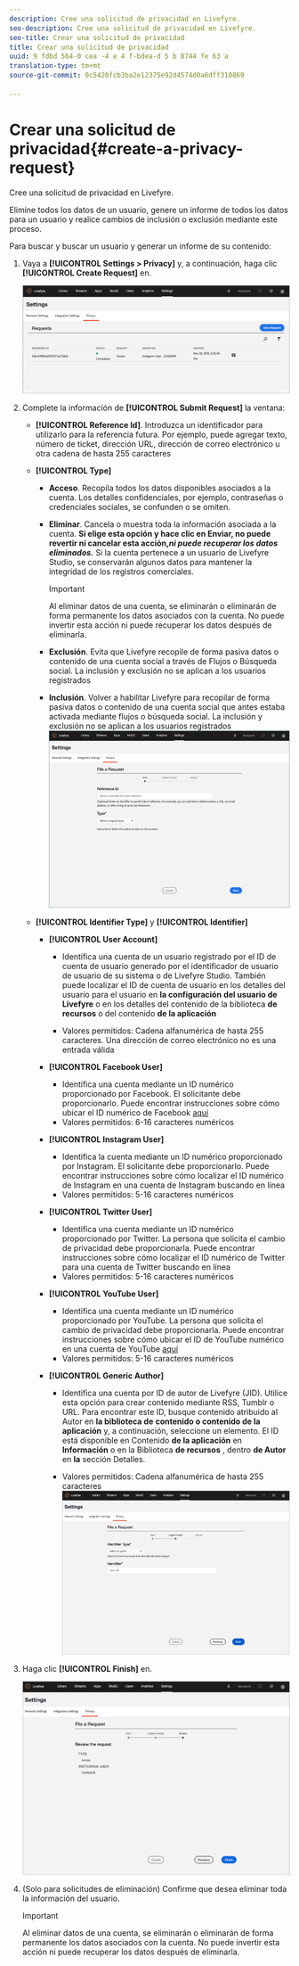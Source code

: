 ```yaml
---
description: Cree una solicitud de privacidad en Livefyre.
seo-description: Cree una solicitud de privacidad en Livefyre.
seo-title: Crear una solicitud de privacidad
title: Crear una solicitud de privacidad
uuid: 9 fdbd 564-0 cea -4 e 4 f-bdea-d 5 b 8744 fe 63 a
translation-type: tm+mt
source-git-commit: 0c5420fcb3ba2e12375e92d4574d0a6dff310869

---
```



# Crear una solicitud de privacidad{#create-a-privacy-request}

Cree una solicitud de privacidad en Livefyre.

Elimine todos los datos de un usuario, genere un informe de todos los datos para un usuario y realice cambios de inclusión o exclusión mediante este proceso.

Para buscar y buscar un usuario y generar un informe de su contenido:

1. Vaya a **[!UICONTROL Settings > Privacy]** y, a continuación, haga clic **[!UICONTROL Create Request]** en.

   ![](assets/privacypage1.png)

1. Complete la información de **[!UICONTROL Submit Request]** la ventana:

   * **[!UICONTROL Reference Id]**. Introduzca un identificador para utilizarlo para la referencia futura. Por ejemplo, puede agregar texto, número de ticket, dirección URL, dirección de correo electrónico u otra cadena de hasta 255 caracteres
   * **[!UICONTROL Type]**

      * **Acceso**. Recopila todos los datos disponibles asociados a la cuenta. Los detalles confidenciales, por ejemplo, contraseñas o credenciales sociales, se confunden o se omiten.

      * **Eliminar**. Cancela o muestra toda la información asociada a la cuenta. **Si elige esta opción y hace clic en Enviar, no puede revertir ni cancelar esta acción,*ni puede recuperar los datos eliminados.*** Si la cuenta pertenece a un usuario de Livefyre Studio, se conservarán algunos datos para mantener la integridad de los registros comerciales.

         >[!IMPORTANT]
         >
         >Al eliminar datos de una cuenta, se eliminarán o eliminarán de forma permanente los datos asociados con la cuenta. No puede invertir esta acción ni puede recuperar los datos después de eliminarla.

      * **Exclusión**. Evita que Livefyre recopile de forma pasiva datos o contenido de una cuenta social a través de Flujos o Búsqueda social. La inclusión y exclusión no se aplican a los usuarios registrados
      * **Inclusión**. Volver a habilitar Livefyre para recopilar de forma pasiva datos o contenido de una cuenta social que antes estaba activada mediante flujos o búsqueda social. La inclusión y exclusión no se aplican a los usuarios registrados
      ![](assets/privacypage2.png)

   * **[!UICONTROL Identifier Type]** y **[!UICONTROL Identifier]**

      * **[!UICONTROL User Account]**

         * Identifica una cuenta de un usuario registrado por el ID de cuenta de usuario generado por el identificador de usuario de usuario de su sistema o de Livefyre Studio. También puede localizar el ID de cuenta de usuario en los detalles del usuario para el usuario en **la configuración** **del usuario de Livefyre** o en los detalles del contenido de la biblioteca **de recursos** o del contenido **de la aplicación**

         * Valores permitidos: Cadena alfanumérica de hasta 255 caracteres. Una dirección de correo electrónico no es una entrada válida
      * **[!UICONTROL Facebook User]**

         * Identifica una cuenta mediante un ID numérico proporcionado por Facebook. El solicitante debe proporcionarlo. Puede encontrar instrucciones sobre cómo ubicar el ID numérico de Facebook [aquí](https://www.facebook.com/help/1397933243846983?helpref=faq_content)
         * Valores permitidos: 6-16 caracteres numéricos
      * **[!UICONTROL Instagram User]**

         * Identifica la cuenta mediante un ID numérico proporcionado por Instagram. El solicitante debe proporcionarlo. Puede encontrar instrucciones sobre cómo localizar el ID numérico de Instagram en una cuenta de Instagram buscando en línea
         * Valores permitidos: 5-16 caracteres numéricos
      * **[!UICONTROL Twitter User]**

         * Identifica una cuenta mediante un ID numérico proporcionado por Twitter. La persona que solicita el cambio de privacidad debe proporcionarla. Puede encontrar instrucciones sobre cómo localizar el ID numérico de Twitter para una cuenta de Twitter buscando en línea
         * Valores permitidos: 5-16 caracteres numéricos
      * **[!UICONTROL YouTube User]**

         * Identifica una cuenta mediante un ID numérico proporcionado por YouTube. La persona que solicita el cambio de privacidad debe proporcionarla. Puede encontrar instrucciones sobre cómo ubicar el ID de YouTube numérico en una cuenta de YouTube [aquí](https://support.google.com/youtube/answer/3250431?hl=en)
         * Valores permitidos: 5-16 caracteres numéricos
      * **[!UICONTROL Generic Author]**

         * Identifica una cuenta por ID de autor de Livefyre (JID). Utilice esta opción para crear contenido mediante RSS, Tumblr o URL. Para encontrar este ID, busque contenido atribuido al Autor en **la biblioteca de** **contenido o contenido de la aplicación** y, a continuación, seleccione un elemento. El ID está disponible en Contenido **de la aplicación** en **Información** o en la Biblioteca **de recursos** , dentro **de Autor** en **la** sección Detalles.

         * Valores permitidos: Cadena alfanumérica de hasta 255 caracteres
         ![](assets/privacypage3.png)








1. Haga clic **[!UICONTROL Finish]** en.

   ![](assets/privacypage4.png)

1. (Solo para solicitudes de eliminación) Confirme que desea eliminar toda la información del usuario.

   >[!IMPORTANT]
   >
   >Al eliminar datos de una cuenta, se eliminarán o eliminarán de forma permanente los datos asociados con la cuenta. No puede invertir esta acción ni puede recuperar los datos después de eliminarla.

